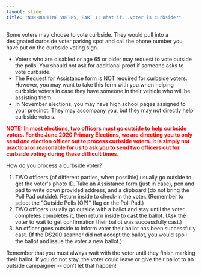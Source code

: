 ```yaml
---
layout: slide
title: "NON-ROUTINE VOTERS, PART 1: What if...voter is curbside?"
---
```


Some voters may choose to vote curbside. They would pull into a designated curbside voter parking spot and call the phone number you have put on the curbside voting sign.

-   Voters who are disabled or age 65 or older may request to vote outside the polls. You should not ask for additional proof if someone asks to vote curbside.
-   The Request for Assistance form is NOT required for curbside voters. However, you may want to take this form with you when helping curbside voters in case they have someone in their vehicle who will be assisting them.
-   In November elections, you may have high school pages assigned to your precinct. They may accompany you, but they may not directly help curbside voters.

**<span style="color:red;">NOTE: In most elections, two officers must go outside to help curbside voters. For the June 2020 Primary Elections, we are directing you to only send <em>one</em> election officer out to process curbside voters. It is simply not practical or reasonable for us to ask you to send two officers out for curbside voting during these difficult times.</span>**

How do you process a curbside voter?

1.  TWO officers (of different parties, when possible) usually go outside to get the voter's photo ID. Take an Assistance form (just in case), pen and pad to write down provided address, and a clipboard (do not bring the Poll Pad outside). Return inside to check-in the voter. (Remember to select the "Outside Polls (OP)" flag on the Poll Pad.)
2.  TWO officers usually go outside with a ballot and stay until the voter completes completes it, then return inside to cast the ballot. (Ask the voter to wait to get confirmation their ballot was successfully cast.)
3.  An officer goes outside to inform voter their ballot has been successfully cast. (If the DS200 scanner did not accept the ballot, you would spoil the ballot and issue the voter a new ballot.)

Remember that you must always wait with the voter until they finish marking their ballot. If you do not stay, the voter could leave or give their ballot to an outside campaigner -- don't let that happen!